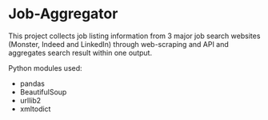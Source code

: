 # Job-Aggregator
This project collects job listing information from 3 major job search websites (Monster, Indeed and LinkedIn) through web-scraping and API and aggregates search result within one output. 

Python modules used:
- pandas
- BeautifulSoup
- urllib2
- xmltodict
